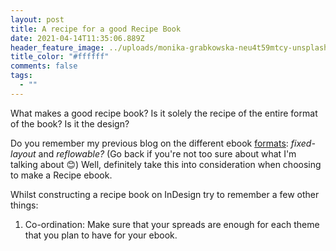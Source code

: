 ```yaml
---
layout: post
title: A recipe for a good Recipe Book
date: 2021-04-14T11:35:06.889Z
header_feature_image: ../uploads/monika-grabkowska-neu4t59mtcy-unsplash.jpg
title_color: "#ffffff"
comments: false
tags:
  - ""
---
```

What makes a good recipe book? Is it solely the recipe of the entire format of the book? Is it the design?

Do you remember my previous blog on the different ebook [formats](https://www.creativestudiosderby.co.uk/fixed-layout-vs-reflowable-epubs-indesign-ebook-formats-explained/): *fixed-layout* and *reflowable?* (Go back if you're not too sure about what I'm talking about 😊) Well, definitely take this into consideration when choosing to make a Recipe ebook.

Whilst constructing a recipe book on InDesign try to remember a few other things:

1. Co-ordination: Make sure that your spreads are enough for each theme that you plan to have for your ebook.